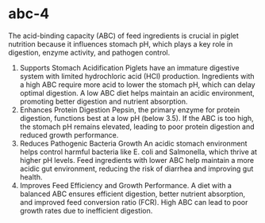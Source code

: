 # abc-4
The acid-binding capacity (ABC) of feed ingredients is crucial in piglet nutrition because it influences stomach pH, which plays a key role in digestion, enzyme activity, and pathogen control.
1. Supports Stomach Acidification
Piglets have an immature digestive system with limited hydrochloric acid (HCl) production. Ingredients with a high ABC require more acid to lower the stomach pH, which can delay optimal digestion. A low ABC diet helps maintain an acidic environment, promoting better digestion and nutrient absorption.
2. Enhances Protein Digestion
Pepsin, the primary enzyme for protein digestion, functions best at a low pH (below 3.5). If the ABC is too high, the stomach pH remains elevated, leading to poor protein digestion and reduced growth performance.
3. Reduces Pathogenic Bacteria Growth
An acidic stomach environment helps control harmful bacteria like E. coli and Salmonella, which thrive at higher pH levels. Feed ingredients with lower ABC help maintain a more acidic gut environment, reducing the risk of diarrhea and improving gut health.
4. Improves Feed Efficiency and Growth Performance. A diet with a balanced ABC ensures efficient digestion, better nutrient absorption, and improved feed conversion ratio (FCR). High ABC can lead to poor growth rates due to inefficient digestion.
